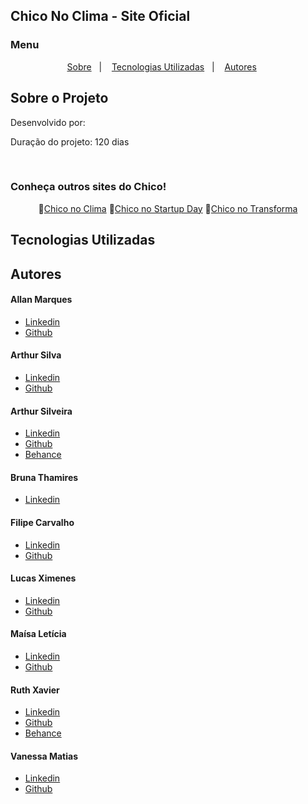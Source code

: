 ## Chico No Clima - Site Oficial



### Menu 

<p align="center">
    <a href="#-Sobre-o-Projeto">Sobre</a>&nbsp;&nbsp; | &nbsp;&nbsp;
    <a href="#-Tecnologias-Utilizadas">Tecnologias Utilizadas</a>&nbsp;&nbsp; | &nbsp;&nbsp;
    <a href="#-Autores">Autores</a>&nbsp;&nbsp; &nbsp;&nbsp;
</p>


## Sobre o Projeto

<p>Desenvolvido por: </p>
<p>Duração do projeto: 120 dias</p>

<br>

### Conheça outros sites do Chico!
<p align="center">
    🔗<a href="#">Chico no Clima</a>
    🔗<a href="#">Chico no Startup Day</a>
    🔗<a href="#">Chico no Transforma</a>


## Tecnologias Utilizadas

## Autores

#### Allan Marques 
- [Linkedin](https://www.linkedin.com/in/allanvitormarques/)
- [Github](https://github.com/AllanVitorM)

#### Arthur Silva 
- [Linkedin](https://www.linkedin.com/in/arthurgabrielsilva?utm_source=share&utm_campaign=share_via&utm_content=profile&utm_medium=android_app)
- [Github](https://github.com/arthur-Gsilva)

#### Arthur Silveira 
- [Linkedin](https://www.linkedin.com/in/arthur-silveira-4058542a1)
- [Github](https://github.com/IsArthurSilveira)
- [Behance](https://www.behance.net/arthursilveira13)

#### Bruna Thamires
- [Linkedin](#)

#### Filipe Carvalho

- [Linkedin](https://www.linkedin.com/in/filipescmelo/)
- [Github](https://github.com/fisocame)

#### Lucas Ximenes 
- [Linkedin](https://www.linkedin.com/in/lucas-ximenes/)
- [Github](https://github.com/ximenesl)

#### Maísa Letícia 
- [Linkedin](https://www.linkedin.com/in/ma%C3%ADsa-let%C3%ADcia-9a7b2b350?utm_source=share&utm_campaign=share_via&utm_content=profile&utm_medium=android_app)
- [Github](https://github.com/Maisete)

#### Ruth Xavier 
- [Linkedin](https://www.linkedin.com/in/ruthxavier/)
- [Github](https://github.com/xavierruth)
- [Behance](https://www.behance.net/xavierruth)

#### Vanessa Matias 
- [Linkedin](https://www.linkedin.com/in/vanessamatiasdev/)
- [Github](https://github.com/Vanessa-Matias)